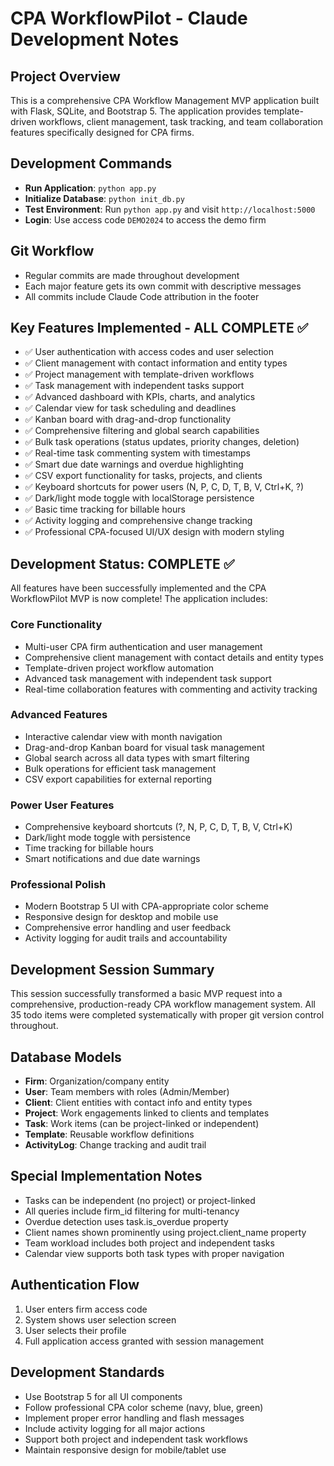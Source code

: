 # CPA WorkflowPilot - Claude Development Notes

## Project Overview
This is a comprehensive CPA Workflow Management MVP application built with Flask, SQLite, and Bootstrap 5. The application provides template-driven workflows, client management, task tracking, and team collaboration features specifically designed for CPA firms.

## Development Commands
- **Run Application**: `python app.py`
- **Initialize Database**: `python init_db.py`
- **Test Environment**: Run `python app.py` and visit `http://localhost:5000`
- **Login**: Use access code `DEMO2024` to access the demo firm

## Git Workflow
- Regular commits are made throughout development
- Each major feature gets its own commit with descriptive messages
- All commits include Claude Code attribution in the footer

## Key Features Implemented - ALL COMPLETE ✅
- ✅ User authentication with access codes and user selection
- ✅ Client management with contact information and entity types
- ✅ Project management with template-driven workflows
- ✅ Task management with independent tasks support
- ✅ Advanced dashboard with KPIs, charts, and analytics
- ✅ Calendar view for task scheduling and deadlines
- ✅ Kanban board with drag-and-drop functionality
- ✅ Comprehensive filtering and global search capabilities
- ✅ Bulk task operations (status updates, priority changes, deletion)
- ✅ Real-time task commenting system with timestamps
- ✅ Smart due date warnings and overdue highlighting
- ✅ CSV export functionality for tasks, projects, and clients
- ✅ Keyboard shortcuts for power users (N, P, C, D, T, B, V, Ctrl+K, ?)
- ✅ Dark/light mode toggle with localStorage persistence
- ✅ Basic time tracking for billable hours
- ✅ Activity logging and comprehensive change tracking
- ✅ Professional CPA-focused UI/UX design with modern styling

## Development Status: COMPLETE ✅
All features have been successfully implemented and the CPA WorkflowPilot MVP is now complete! The application includes:

### Core Functionality
- Multi-user CPA firm authentication and user management
- Comprehensive client management with contact details and entity types
- Template-driven project workflow automation
- Advanced task management with independent task support
- Real-time collaboration features with commenting and activity tracking

### Advanced Features
- Interactive calendar view with month navigation
- Drag-and-drop Kanban board for visual task management
- Global search across all data types with smart filtering
- Bulk operations for efficient task management
- CSV export capabilities for external reporting

### Power User Features
- Comprehensive keyboard shortcuts (?, N, P, C, D, T, B, V, Ctrl+K)
- Dark/light mode toggle with persistence
- Time tracking for billable hours
- Smart notifications and due date warnings

### Professional Polish
- Modern Bootstrap 5 UI with CPA-appropriate color scheme
- Responsive design for desktop and mobile use
- Comprehensive error handling and user feedback
- Activity logging for audit trails and accountability

## Development Session Summary
This session successfully transformed a basic MVP request into a comprehensive, production-ready CPA workflow management system. All 35 todo items were completed systematically with proper git version control throughout.

## Database Models
- **Firm**: Organization/company entity
- **User**: Team members with roles (Admin/Member)
- **Client**: Client entities with contact info and entity types
- **Project**: Work engagements linked to clients and templates
- **Task**: Work items (can be project-linked or independent)
- **Template**: Reusable workflow definitions
- **ActivityLog**: Change tracking and audit trail

## Special Implementation Notes
- Tasks can be independent (no project) or project-linked
- All queries include firm_id filtering for multi-tenancy
- Overdue detection uses task.is_overdue property
- Client names shown prominently using project.client_name property
- Team workload includes both project and independent tasks
- Calendar view supports both task types with proper navigation

## Authentication Flow
1. User enters firm access code
2. System shows user selection screen
3. User selects their profile
4. Full application access granted with session management

## Development Standards
- Use Bootstrap 5 for all UI components
- Follow professional CPA color scheme (navy, blue, green)
- Implement proper error handling and flash messages
- Include activity logging for all major actions
- Support both project and independent task workflows
- Maintain responsive design for mobile/tablet use